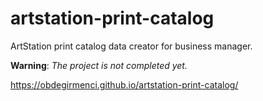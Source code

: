 # artstation-print-catalog
ArtStation print catalog data creator for business manager.

**Warning**: *The project is not completed yet.*

https://obdegirmenci.github.io/artstation-print-catalog/
